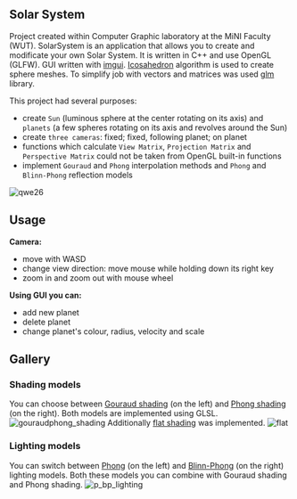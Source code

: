 ## Solar System
Project created within Computer Graphic laboratory at the MiNI Faculty (WUT). SolarSystem is an application that allows you to create and modificate your own Solar System. It is written in C++ and use OpenGL (GLFW). GUI written with [imgui](https://github.com/ocornut/imgui). [Icosahedron](https://github.com/caosdoar/spheres) algorithm is used to create sphere meshes. To simplify job with vectors and matrices was used [glm](https://glm.g-truc.net/0.9.8/index.html) library.

This project had several purposes:
* create `Sun` (luminous sphere at the center rotating on its axis) and `planets` (a few spheres rotating on its axis and revolves around the Sun)
* create `three cameras`: fixed; fixed, following planet; on planet
* functions which calculate `View Matrix`, `Projection Matrix` and `Perspective Matrix` could not be taken from OpenGL built-in functions
* implement `Gouraud` and `Phong` interpolation methods and `Phong` and `Blinn-Phong` reflection models



![qwe26](https://user-images.githubusercontent.com/29755810/38177051-61fdebe0-35fa-11e8-9bde-29717608c366.gif)

## Usage
**Camera:** 
* move with WASD
* change view direction: move mouse while holding down its right key
* zoom in and zoom out with mouse wheel

**Using GUI you can:** 
- add new planet
- delete planet
- change planet's colour, radius, velocity and scale


## Gallery
### Shading models
You can choose between [Gouraud shading](https://en.wikipedia.org/wiki/Gouraud_shading) (on the left) and [Phong shading](https://en.wikipedia.org/wiki/Phong_shading) (on the right). Both models are implemented using GLSL.
![gouraudphong_shading](https://user-images.githubusercontent.com/29755810/38175278-7d2523cc-35da-11e8-891c-f84385c6e82d.png)
Additionally [flat shading](https://en.wikipedia.org/wiki/Shading#Flat_shading) was implemented.
![flat](https://user-images.githubusercontent.com/29755810/38175911-f6d4d88e-35e4-11e8-9f02-4661decb97f7.png)

### Lighting models
You can switch between [Phong](https://en.wikipedia.org/wiki/Phong_reflection_model) (on the left) and [Blinn-Phong](https://en.wikipedia.org/wiki/Blinn%E2%80%93Phong_shading_model) (on the right) lighting models. Both these models you can combine with Gouraud shading and Phong shading.
![p_bp_lighting](https://user-images.githubusercontent.com/29755810/38175732-612ed350-35e1-11e8-9a21-9be36f11dfbe.png)
